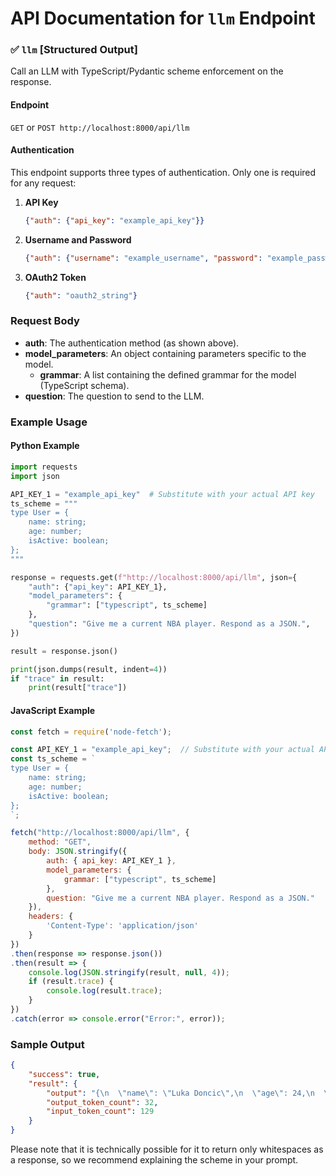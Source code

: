 # API Documentation for `llm` Endpoint

### ✅ `llm` [Structured Output]

Call an LLM with TypeScript/Pydantic scheme enforcement on the response.

#### Endpoint
`GET` or `POST http://localhost:8000/api/llm`

#### Authentication
This endpoint supports three types of authentication. Only one is required for any request:
1. **API Key**
   ```json
   {"auth": {"api_key": "example_api_key"}}
   ```
2. **Username and Password**
   ```json
   {"auth": {"username": "example_username", "password": "example_password"}}
   ```
3. **OAuth2 Token**
   ```json
   {"auth": "oauth2_string"}
   ```

### Request Body

- **auth**: The authentication method (as shown above).
- **model_parameters**: An object containing parameters specific to the model.
  - **grammar**: A list containing the defined grammar for the model (TypeScript schema).
- **question**: The question to send to the LLM.

### Example Usage

#### Python Example

```python
import requests
import json

API_KEY_1 = "example_api_key"  # Substitute with your actual API key
ts_scheme = """
type User = {
    name: string;
    age: number;
    isActive: boolean;
};
"""

response = requests.get(f"http://localhost:8000/api/llm", json={
    "auth": {"api_key": API_KEY_1},
    "model_parameters": {
        "grammar": ["typescript", ts_scheme]
    },
    "question": "Give me a current NBA player. Respond as a JSON.",
})

result = response.json()

print(json.dumps(result, indent=4))
if "trace" in result:
    print(result["trace"])
```

#### JavaScript Example

```javascript
const fetch = require('node-fetch');

const API_KEY_1 = "example_api_key";  // Substitute with your actual API key
const ts_scheme = `
type User = {
    name: string;
    age: number;
    isActive: boolean;
};
`;

fetch("http://localhost:8000/api/llm", {
    method: "GET",
    body: JSON.stringify({
        auth: { api_key: API_KEY_1 },
        model_parameters: {
            grammar: ["typescript", ts_scheme]
        },
        question: "Give me a current NBA player. Respond as a JSON."
    }),
    headers: {
        'Content-Type': 'application/json'
    }
})
.then(response => response.json())
.then(result => {
    console.log(JSON.stringify(result, null, 4));
    if (result.trace) {
        console.log(result.trace);
    }
})
.catch(error => console.error("Error:", error));
```

### Sample Output
```json
{
    "success": true,
    "result": {
        "output": "{\n  \"name\": \"Luka Doncic\",\n  \"age\": 24,\n  \"isActive\": true\n}\n}",
        "output_token_count": 32,
        "input_token_count": 129
    }
}
```

Please note that it is technically possible for it to return only whitespaces as a response, so we recommend explaining the scheme in your prompt. 